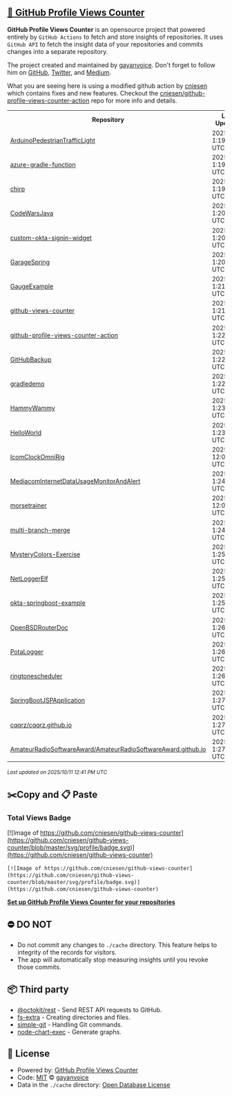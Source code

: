 ## [🚀 GitHub Profile Views Counter](https://github.com/gayanvoice/github-profile-views-counter)
**GitHub Profile Views Counter** is an opensource project that powered entirely by  `GitHub Actions` to fetch and store insights of repositories.
It uses `GitHub API` to fetch the insight data of your repositories and commits changes into a separate repository.

The project created and maintained by [gayanvoice](https://github.com/gayanvoice). Don't forget to follow him on [GitHub](https://github.com/gayanvoice), [Twitter](https://twitter.com/gayanvoice), and [Medium](https://gayanvoice.medium.com/).

What you are seeing here is using a modified github action by [cniesen](https://github.com/cniesen) which contains fixes and new features.  Checkout the [cniesen/github-profile-views-counter-action](https://github.com/cniesen/github-profile-views-counter-action) repo for more info and details.

<table>
	<tr>
		<th>
			Repository
		</th>
		<th>
			Last Updated
		</th>
		<th>
			Unique
		</th>
		<th>
			Views
		</th>
	</tr>
	<tr>
		<td>
			<a href="https://github.com/cniesen/github-views-counter/tree/master/readme/13356146/week.md">
				ArduinoPedestrianTrafficLight
			</a>
		</td>
		<td>
			2025/10/9 1:19 AM UTC
		</td>
		<td>
			5
		</td>
		<td>
			<img alt="Response time graph" src="https://github.com/cniesen/github-views-counter/raw/master/graph/13356146/small/week.png" height="20"> 19
		</td>
	</tr>
	<tr>
		<td>
			<a href="https://github.com/cniesen/github-views-counter/tree/master/readme/228863331/week.md">
				azure-gradle-function
			</a>
		</td>
		<td>
			2025/10/9 1:19 AM UTC
		</td>
		<td>
			0
		</td>
		<td>
			<img alt="Response time graph" src="https://github.com/cniesen/github-views-counter/raw/master/graph/228863331/small/week.png" height="20"> 0
		</td>
	</tr>
	<tr>
		<td>
			<a href="https://github.com/cniesen/github-views-counter/tree/master/readme/461256113/week.md">
				chirp
			</a>
		</td>
		<td>
			2025/10/9 1:19 AM UTC
		</td>
		<td>
			0
		</td>
		<td>
			<img alt="Response time graph" src="https://github.com/cniesen/github-views-counter/raw/master/graph/461256113/small/week.png" height="20"> 0
		</td>
	</tr>
	<tr>
		<td>
			<a href="https://github.com/cniesen/github-views-counter/tree/master/readme/109631138/week.md">
				CodeWarsJava
			</a>
		</td>
		<td>
			2025/10/9 1:20 AM UTC
		</td>
		<td>
			0
		</td>
		<td>
			<img alt="Response time graph" src="https://github.com/cniesen/github-views-counter/raw/master/graph/109631138/small/week.png" height="20"> 0
		</td>
	</tr>
	<tr>
		<td>
			<a href="https://github.com/cniesen/github-views-counter/tree/master/readme/105152305/week.md">
				custom-okta-signin-widget
			</a>
		</td>
		<td>
			2025/10/9 1:20 AM UTC
		</td>
		<td>
			0
		</td>
		<td>
			<img alt="Response time graph" src="https://github.com/cniesen/github-views-counter/raw/master/graph/105152305/small/week.png" height="20"> 0
		</td>
	</tr>
	<tr>
		<td>
			<a href="https://github.com/cniesen/github-views-counter/tree/master/readme/28012240/week.md">
				GarageSpring
			</a>
		</td>
		<td>
			2025/10/9 1:20 AM UTC
		</td>
		<td>
			0
		</td>
		<td>
			<img alt="Response time graph" src="https://github.com/cniesen/github-views-counter/raw/master/graph/28012240/small/week.png" height="20"> 0
		</td>
	</tr>
	<tr>
		<td>
			<a href="https://github.com/cniesen/github-views-counter/tree/master/readme/820744089/week.md">
				GaugeExample
			</a>
		</td>
		<td>
			2025/10/9 1:21 AM UTC
		</td>
		<td>
			0
		</td>
		<td>
			<img alt="Response time graph" src="https://github.com/cniesen/github-views-counter/raw/master/graph/820744089/small/week.png" height="20"> 0
		</td>
	</tr>
	<tr>
		<td>
			<a href="https://github.com/cniesen/github-views-counter/tree/master/readme/959841029/week.md">
				github-views-counter
			</a>
		</td>
		<td>
			2025/10/9 1:21 AM UTC
		</td>
		<td>
			3
		</td>
		<td>
			<img alt="Response time graph" src="https://github.com/cniesen/github-views-counter/raw/master/graph/959841029/small/week.png" height="20"> 5
		</td>
	</tr>
	<tr>
		<td>
			<a href="https://github.com/cniesen/github-views-counter/tree/master/readme/959868302/week.md">
				github-profile-views-counter-action
			</a>
		</td>
		<td>
			2025/10/9 1:22 AM UTC
		</td>
		<td>
			7
		</td>
		<td>
			<img alt="Response time graph" src="https://github.com/cniesen/github-views-counter/raw/master/graph/959868302/small/week.png" height="20"> 119
		</td>
	</tr>
	<tr>
		<td>
			<a href="https://github.com/cniesen/github-views-counter/tree/master/readme/31437827/week.md">
				GitHubBackup
			</a>
		</td>
		<td>
			2025/10/9 1:22 AM UTC
		</td>
		<td>
			1
		</td>
		<td>
			<img alt="Response time graph" src="https://github.com/cniesen/github-views-counter/raw/master/graph/31437827/small/week.png" height="20"> 3
		</td>
	</tr>
	<tr>
		<td>
			<a href="https://github.com/cniesen/github-views-counter/tree/master/readme/168615078/week.md">
				gradledemo
			</a>
		</td>
		<td>
			2025/10/9 1:22 AM UTC
		</td>
		<td>
			0
		</td>
		<td>
			<img alt="Response time graph" src="https://github.com/cniesen/github-views-counter/raw/master/graph/168615078/small/week.png" height="20"> 0
		</td>
	</tr>
	<tr>
		<td>
			<a href="https://github.com/cniesen/github-views-counter/tree/master/readme/616172503/week.md">
				HammyWammy
			</a>
		</td>
		<td>
			2025/10/9 1:23 AM UTC
		</td>
		<td>
			0
		</td>
		<td>
			<img alt="Response time graph" src="https://github.com/cniesen/github-views-counter/raw/master/graph/616172503/small/week.png" height="20"> 0
		</td>
	</tr>
	<tr>
		<td>
			<a href="https://github.com/cniesen/github-views-counter/tree/master/readme/212204071/week.md">
				HelloWorld
			</a>
		</td>
		<td>
			2025/10/9 1:23 AM UTC
		</td>
		<td>
			0
		</td>
		<td>
			<img alt="Response time graph" src="https://github.com/cniesen/github-views-counter/raw/master/graph/212204071/small/week.png" height="20"> 0
		</td>
	</tr>
	<tr>
		<td>
			<a href="https://github.com/cniesen/github-views-counter/tree/master/readme/248650050/week.md">
				IcomClockOmniRig
			</a>
		</td>
		<td>
			2025/10/9 12:00 AM UTC
		</td>
		<td>
			59
		</td>
		<td>
			<img alt="Response time graph" src="https://github.com/cniesen/github-views-counter/raw/master/graph/248650050/small/week.png" height="20"> 93
		</td>
	</tr>
	<tr>
		<td>
			<a href="https://github.com/cniesen/github-views-counter/tree/master/readme/258410215/week.md">
				MediacomInternetDataUsageMonitorAndAlert
			</a>
		</td>
		<td>
			2025/10/9 1:24 AM UTC
		</td>
		<td>
			0
		</td>
		<td>
			<img alt="Response time graph" src="https://github.com/cniesen/github-views-counter/raw/master/graph/258410215/small/week.png" height="20"> 0
		</td>
	</tr>
	<tr>
		<td>
			<a href="https://github.com/cniesen/github-views-counter/tree/master/readme/132309199/week.md">
				morsetrainer
			</a>
		</td>
		<td>
			2025/10/9 12:00 AM UTC
		</td>
		<td>
			82
		</td>
		<td>
			<img alt="Response time graph" src="https://github.com/cniesen/github-views-counter/raw/master/graph/132309199/small/week.png" height="20"> 173
		</td>
	</tr>
	<tr>
		<td>
			<a href="https://github.com/cniesen/github-views-counter/tree/master/readme/328029660/week.md">
				multi-branch-merge
			</a>
		</td>
		<td>
			2025/10/9 1:24 AM UTC
		</td>
		<td>
			0
		</td>
		<td>
			<img alt="Response time graph" src="https://github.com/cniesen/github-views-counter/raw/master/graph/328029660/small/week.png" height="20"> 0
		</td>
	</tr>
	<tr>
		<td>
			<a href="https://github.com/cniesen/github-views-counter/tree/master/readme/18067019/week.md">
				MysteryColors-Exercise
			</a>
		</td>
		<td>
			2025/10/9 1:25 AM UTC
		</td>
		<td>
			0
		</td>
		<td>
			<img alt="Response time graph" src="https://github.com/cniesen/github-views-counter/raw/master/graph/18067019/small/week.png" height="20"> 0
		</td>
	</tr>
	<tr>
		<td>
			<a href="https://github.com/cniesen/github-views-counter/tree/master/readme/231881532/week.md">
				NetLoggerElf
			</a>
		</td>
		<td>
			2025/10/9 1:25 AM UTC
		</td>
		<td>
			11
		</td>
		<td>
			<img alt="Response time graph" src="https://github.com/cniesen/github-views-counter/raw/master/graph/231881532/small/week.png" height="20"> 16
		</td>
	</tr>
	<tr>
		<td>
			<a href="https://github.com/cniesen/github-views-counter/tree/master/readme/172365779/week.md">
				okta-springboot-example
			</a>
		</td>
		<td>
			2025/10/9 1:25 AM UTC
		</td>
		<td>
			1
		</td>
		<td>
			<img alt="Response time graph" src="https://github.com/cniesen/github-views-counter/raw/master/graph/172365779/small/week.png" height="20"> 2
		</td>
	</tr>
	<tr>
		<td>
			<a href="https://github.com/cniesen/github-views-counter/tree/master/readme/306941413/week.md">
				OpenBSDRouterDoc
			</a>
		</td>
		<td>
			2025/10/9 1:26 AM UTC
		</td>
		<td>
			0
		</td>
		<td>
			<img alt="Response time graph" src="https://github.com/cniesen/github-views-counter/raw/master/graph/306941413/small/week.png" height="20"> 0
		</td>
	</tr>
	<tr>
		<td>
			<a href="https://github.com/cniesen/github-views-counter/tree/master/readme/273390765/week.md">
				PotaLogger
			</a>
		</td>
		<td>
			2025/10/9 1:26 AM UTC
		</td>
		<td>
			21
		</td>
		<td>
			<img alt="Response time graph" src="https://github.com/cniesen/github-views-counter/raw/master/graph/273390765/small/week.png" height="20"> 33
		</td>
	</tr>
	<tr>
		<td>
			<a href="https://github.com/cniesen/github-views-counter/tree/master/readme/34595257/week.md">
				ringtonescheduler
			</a>
		</td>
		<td>
			2025/10/9 1:26 AM UTC
		</td>
		<td>
			0
		</td>
		<td>
			<img alt="Response time graph" src="https://github.com/cniesen/github-views-counter/raw/master/graph/34595257/small/week.png" height="20"> 0
		</td>
	</tr>
	<tr>
		<td>
			<a href="https://github.com/cniesen/github-views-counter/tree/master/readme/645483333/week.md">
				SpringBootJSPApplication
			</a>
		</td>
		<td>
			2025/10/9 1:27 AM UTC
		</td>
		<td>
			2
		</td>
		<td>
			<img alt="Response time graph" src="https://github.com/cniesen/github-views-counter/raw/master/graph/645483333/small/week.png" height="20"> 2
		</td>
	</tr>
	<tr>
		<td>
			<a href="https://github.com/cniesen/github-views-counter/tree/master/readme/226404579/week.md">
				cqqrz/cqqrz.github.io
			</a>
		</td>
		<td>
			2025/10/9 1:27 AM UTC
		</td>
		<td>
			6
		</td>
		<td>
			<img alt="Response time graph" src="https://github.com/cniesen/github-views-counter/raw/master/graph/226404579/small/week.png" height="20"> 6
		</td>
	</tr>
	<tr>
		<td>
			<a href="https://github.com/cniesen/github-views-counter/tree/master/readme/232171066/week.md">
				AmateurRadioSoftwareAward/AmateurRadioSoftwareAward.github.io
			</a>
		</td>
		<td>
			2025/10/9 1:27 AM UTC
		</td>
		<td>
			6
		</td>
		<td>
			<img alt="Response time graph" src="https://github.com/cniesen/github-views-counter/raw/master/graph/232171066/small/week.png" height="20"> 9
		</td>
	</tr>
</table>

<small><i>Last updated on 2025/10/11 12:41 PM UTC</i></small>

## ✂️Copy and 📋 Paste
### Total Views Badge
[![Image of https://github.com/cniesen/github-views-counter](https://github.com/cniesen/github-views-counter/blob/master/svg/profile/badge.svg)](https://github.com/cniesen/github-views-counter)

```readme
[![Image of https://github.com/cniesen/github-views-counter](https://github.com/cniesen/github-views-counter/blob/master/svg/profile/badge.svg)](https://github.com/cniesen/github-views-counter)
```
[**Set up GitHub Profile Views Counter for your repositories**](https://github.com/gayanvoice/github-profile-views-counter)
## ⛔ DO NOT
- Do not commit any changes to `./cache` directory. This feature helps to integrity of the records for visitors.
- The app will automatically stop measuring insights until you revoke those commits.
## 📦 Third party

- [@octokit/rest](https://www.npmjs.com/package/@octokit/rest) - Send REST API requests to GitHub.
- [fs-extra](https://www.npmjs.com/package/fs-extra) - Creating directories and files.
- [simple-git](https://www.npmjs.com/package/simple-git) - Handling Git commands.
- [node-chart-exec](https://www.npmjs.com/package/node-chart-exec) - Generate graphs.
## 📄 License
- Powered by: [GitHub Profile Views Counter](https://github.com/gayanvoice/github-profile-views-counter)
- Code: [MIT](./LICENSE) © [gayanvoice](https://github.com/gayanvoice)
- Data in the `./cache` directory: [Open Database License](https://opendatacommons.org/licenses/odbl/1-0/)